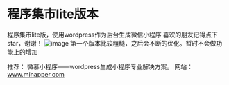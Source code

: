 # 程序集市lite版本
程序集市lite版，使用wordpress作为后台生成微信小程序
喜欢的朋友记得点下star，谢谢！
![image](https://www.xcxgy.cn/wp-content/uploads/2018/12/1545299682-isetans.png)
第一个版本比较粗糙，之后会不断的优化。暂时不会做功能上的增加

推荐：
微慕小程序——wordpress生成小程序专业解决方案。 网站：www.minapper.com


